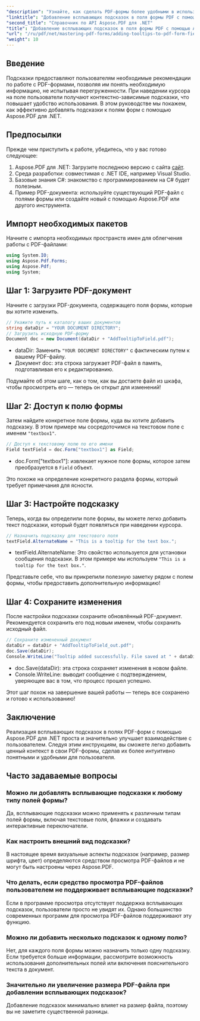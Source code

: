 ```yaml
---
"description": "Узнайте, как сделать PDF-формы более удобными в использовании, добавив информативные подсказки к полям форм с помощью Aspose.PDF для .NET. Это пошаговое руководство поможет вам в этом процессе."
"linktitle": "Добавление всплывающих подсказок в поля формы PDF с помощью Aspose.PDF для .NET"
"second_title": "Справочник по API Aspose.PDF для .NET"
"title": "Добавление всплывающих подсказок в поля формы PDF с помощью Aspose.PDF для .NET"
"url": "/ru/pdf/net/mastering-pdf-forms/adding-tooltips-to-pdf-form-fields/"
"weight": 10
---
```


## Введение

Подсказки предоставляют пользователям необходимые рекомендации по работе с PDF-формами, позволяя им понять необходимую информацию, не испытывая перегруженности. При наведении курсора на поле пользователи получают контекстно-зависимые подсказки, что повышает удобство использования. В этом руководстве мы покажем, как эффективно добавлять подсказки к полям форм с помощью Aspose.PDF для .NET.

## Предпосылки

Прежде чем приступить к работе, убедитесь, что у вас готово следующее:

1. Aspose.PDF для .NET: Загрузите последнюю версию с сайта [сайт](https://releases.aspose.com/pdf/net/).
2. Среда разработки: совместимая с .NET IDE, например Visual Studio.
3. Базовые знания C#: знакомство с программированием на C# будет полезным.
4. Пример PDF-документа: используйте существующий PDF-файл с полями формы или создайте новый с помощью Aspose.PDF или другого инструмента.

## Импорт необходимых пакетов

Начните с импорта необходимых пространств имен для облегчения работы с PDF-файлами:

```csharp
using System.IO;
using Aspose.Pdf.Forms;
using Aspose.Pdf;
using System;
```

## Шаг 1: Загрузите PDF-документ

Начните с загрузки PDF-документа, содержащего поля формы, которые вы хотите изменить.

```csharp
// Укажите путь к каталогу ваших документов
string dataDir = "YOUR DOCUMENT DIRECTORY";
// Загрузить исходную PDF-форму
Document doc = new Document(dataDir + "AddTooltipToField.pdf");
```

- dataDir: Заменить `"YOUR DOCUMENT DIRECTORY"` с фактическим путем к вашему PDF-файлу.
- Документ doc: эта строка загружает PDF-файл в память, подготавливая его к редактированию.

Подумайте об этом шаге, как о том, как вы достаете файл из шкафа, чтобы просмотреть его — теперь он открыт для изменений!

## Шаг 2: Доступ к полю формы

Затем найдите конкретное поле формы, куда вы хотите добавить подсказку. В этом примере мы сосредоточимся на текстовом поле с именем `"textbox1"`.

```csharp
// Доступ к текстовому полю по его имени
Field textField = doc.Form["textbox1"] as Field;
```

- doc.Form["textbox1"]: извлекает нужное поле формы, которое затем преобразуется в `Field` объект. 

Это похоже на определение конкретного раздела формы, который требует примечания для ясности.

## Шаг 3: Настройте подсказку

Теперь, когда вы определили поле формы, вы можете легко добавить текст подсказки, который будет появляться при наведении курсора.

```csharp
// Назначить подсказку для текстового поля
textField.AlternateName = "This is a tooltip for the text box.";
```

- textField.AlternateName: Это свойство используется для установки сообщения подсказки. В этом примере мы используем `"This is a tooltip for the text box."`.

Представьте себе, что вы прикрепили полезную заметку рядом с полем формы, чтобы предоставить дополнительную информацию!

## Шаг 4: Сохраните изменения

После настройки подсказки сохраните обновлённый PDF-документ. Рекомендуется сохранить его под новым именем, чтобы сохранить исходный файл.

```csharp
// Сохраните измененный документ
dataDir = dataDir + "AddTooltipToField_out.pdf";
doc.Save(dataDir);
Console.WriteLine("Tooltip added successfully. File saved at " + dataDir);
```

- doc.Save(dataDir): эта строка сохраняет изменения в новом файле.
- Console.WriteLine: выводит сообщение с подтверждением, уверяющее вас в том, что процесс прошел успешно.

Этот шаг похож на завершение вашей работы — теперь все сохранено и готово к использованию!

## Заключение

Реализация всплывающих подсказок в полях PDF-форм с помощью Aspose.PDF для .NET проста и значительно улучшает взаимодействие с пользователем. Следуя этим инструкциям, вы сможете легко добавить ценный контекст в свои PDF-формы, сделав их более интуитивно понятными и удобными для пользователя.

## Часто задаваемые вопросы

### Можно ли добавлять всплывающие подсказки к любому типу полей формы?
Да, всплывающие подсказки можно применять к различным типам полей формы, включая текстовые поля, флажки и создавать интерактивные переключатели.

### Как настроить внешний вид подсказки?
В настоящее время визуальные аспекты подсказок (например, размер шрифта, цвет) определяются средством просмотра PDF-файлов и не могут быть настроены через Aspose.PDF.

### Что делать, если средство просмотра PDF-файлов пользователем не поддерживает всплывающие подсказки?
Если в программе просмотра отсутствует поддержка всплывающих подсказок, пользователи просто не увидят их. Однако большинство современных программ для просмотра PDF-файлов поддерживают эту функцию.

### Можно ли добавить несколько подсказок к одному полю?
Нет, для каждого поля формы можно назначить только одну подсказку. Если требуется больше информации, рассмотрите возможность использования дополнительных полей или включения пояснительного текста в документ.

### Значительно ли увеличение размера PDF-файла при добавлении всплывающих подсказок?
Добавление подсказок минимально влияет на размер файла, поэтому вы не заметите существенной разницы.